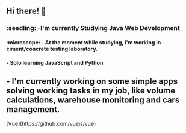 ### <h2>Hi there! :wave:</h2>
<h3>:seedling: -I'm currently Studying Java Web Development</h3>
<h4>:microscope: - At the moment while studying, i'm working in ciment/concrete testing laboratory.</h4>
<h4>- Solo learning JavaScript and Python</h4>
<h2>- I'm currently working on some simple apps solving working tasks in my job, like volume calculations, warehouse monitoring and cars management.</h2>
[Vue](https://github.com/vuejs/vue)

